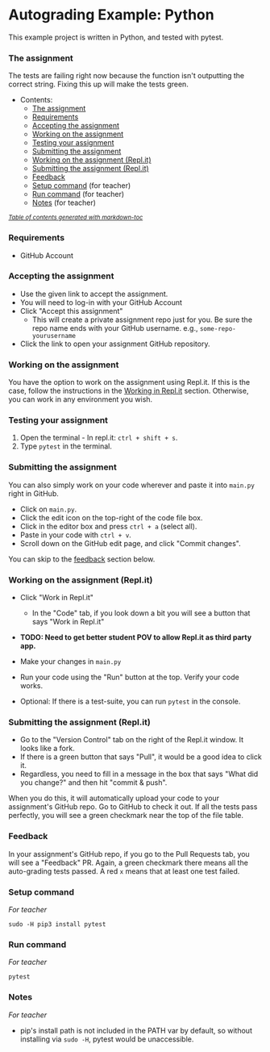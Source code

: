 # Autograding Example: Python
This example project is written in Python, and tested with pytest.

### The assignment
The tests are failing right now because the function isn't outputting the correct string. Fixing this up will make the tests green.


- Contents:
    + [The assignment](#the-assignment)
    + [Requirements](#requirements)
    + [Accepting the assignment](#accepting-the-assignment)
    + [Working on the assignment](#working-on-the-assignment)
    + [Testing your assignment](#testing-your-assignment)
    + [Submitting the assignment](#submitting-the-assignment)
    + [Working on the assignment (Repl.it)](#working-on-the-assignment--replit-)
    + [Submitting the assignment (Repl.it)](#submitting-the-assignment--replit-)
    + [Feedback](#feedback)
    + [Setup command](#setup-command) (for teacher)
    + [Run command](#run-command) (for teacher)
    + [Notes](#notes) (for teacher)

<small><i><a href='http://ecotrust-canada.github.io/markdown-toc/'>Table of contents generated with markdown-toc</a></i></small>

### Requirements
- GitHub Account

### Accepting the assignment
- Use the given link to accept the assignment.
- You will need to log-in with your GitHub Account
- Click "Accept this assignment"
    - This will create a private assignment repo just for you. Be sure the repo name ends with your GitHub username. e.g., `some-repo-yourusername`
- Click the link to open your assignment GitHub repository.

### Working on the assignment
You have the option to work on the assignment using Repl.it. If this is the case, follow the instructions in the [Working in Repl.it](#working-in-replit) section. Otherwise, you can work in any environment you wish.

### Testing your assignment
1. Open the terminal
        - In repl.it: `ctrl + shift + s`.
2. Type `pytest` in the terminal.

### Submitting the assignment
You can also simply work on your code wherever and paste it into `main.py` right in GitHub.
- Click on `main.py`.
- Click the edit icon on the top-right of the code file box.
- Click in the editor box and press `ctrl + a` (select all).
- Paste in your code with `ctrl + v`.
- Scroll down on the GitHub edit page, and click "Commit changes".

You can skip to the [feedback](#feedback) section below.

### Working on the assignment (Repl.it)
- Click "Work in Repl.it"
    - In the "Code" tab, if you look down a bit you will see a button that says "Work in Repl.it"

- **TODO: Need to get better student POV to allow Repl.it as third party app.**

- Make your changes in `main.py`
- Run your code using the "Run" button at the top. Verify your code works.
- Optional: If there is a test-suite, you can run `pytest` in the console.

### Submitting the assignment (Repl.it)
- Go to the "Version Control" tab on the right of the Repl.it window. It looks like a fork.
- If there is a green button that says "Pull", it would be a good idea to click it.
- Regardless, you need to fill in a message in the box that says "What did you change?" and then hit "commit & push".

When you do this, it will automatically upload your code to your assignment's GitHub repo. Go to GitHub to check it out.
If all the tests pass perfectly, you will see a green checkmark near the top of the file table.

### Feedback
In your assignment's GitHub repo, if you go to the Pull Requests tab, you will see a "Feedback" PR. Again, a green checkmark there means all the auto-grading tests passed. A red `x` means that at least one test failed.

### Setup command
*For teacher*

`sudo -H pip3 install pytest`

### Run command
*For teacher*

`pytest`

### Notes
*For teacher*

- pip's install path is not included in the PATH var by default, so without installing via `sudo -H`, pytest would be unaccessible.
